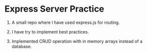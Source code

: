 # Express Server Practice

1. A small repo where I have used express.js for routing.

2. I have try to implement best practices.

3. Implemented CRUD operation with in memory arrays instead of a database.
